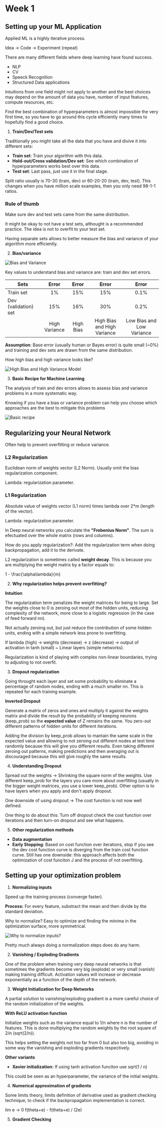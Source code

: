 # Week 1

## Setting up your ML Application

Applied ML is a highly iterative process. 

Idea -> Code -> Experiment (repeat)

There are many different fields where deep learning have found success.

- NLP
- CV
- Speeck Recognition 
- Structured Data applications 

Intuitions from one field might not apply to another and the best choices may depend on the amount of data you have, number of input features, compute resources, etc.

Find the best combination of hyperparameters is almost impossible the very first time, so you have to go around this cycle efficiently many times to hopefully find a good choice.

1. __Train/Dev/Test sets__

Traditionally you might take all the data that you have and divive it into different sets:

- __Train set__: Train your algorithm with this data.
- __Hold-out/Cross validation/Dev set__: See which combination of hyperparameters works best over this data.
- __Test set__: Last pass, just use it in the final stage.

Split ratio usually is 70-30 (train, dev) or 60-20-20 (train, dev, test). This changes when you have million scale examples, then you only need 98-1-1 ratios.

### Rule of thumb

Make sure dev and test sets came from the same distribution.

It might be okay to not have a test sets, althought is a recommended practice. The idea is not to overfit to your test set. 

Having separate sets allows to better measure the bias and variance of your algorithm more efficiently.

2. __Bias/variance__

![Bias and Variance](images/bias_variance.png)

Key values to understand bias and variance are: train and dev set errors.

| Sets                 |     Error     |   Error   |            Error            |           Error           |
|----------------------|:-------------:|:---------:|:---------------------------:|:-------------------------:|
| Train set            |       1%      |    15%    |             15%             |            0.1%           |
| Dev (validation) set |      15%      |    16%    |             30%             |            0.2%           |
|                      | High Variance | High Bias | High Bias and High Variance | Low Bias and Low Variance |

__Assumption__: Base error (usually human or Bayes error) is quite small (~0%) and training and dev sets are drawn from the same distribution.

How high bias and high variance looks like?

![High Bias and High Variance Model](images/high_variance_bias.png)

3. __Basic Recipe for Machine Learning__

The analysis of train and dev errors allows to assess bias and variance problems in a more systematic way.

Knowing if you have a bias or variance problem can help you choose which approaches are the best to mitigate this problems

![Basic recipe](images/basic_recipe.png)


## Regularizing your Neural Network

Often help to prevent overfitting or reduce variance.

### L2 Regularization

Euclidean norm of weights vector (L2 Norm). Usually omit the bias regularization component.

Lambda: regularization parameter.

### L1 Regularization

Absolute value of weights vector (L1 norm) times lambda over 2*m (length of the vector). 

Lambda: regularization parameter.

In Deep neural networks you calculate the __"Frobenius Norm"__. The sum is efectuated over the whole matrix (rows and columns).

How do you apply regularization?: Add the regularization term when doing backpropagation, add it to the derivate.

L2 regularization is sometimes called __weight decay__. This is because you are multiplying the weight matrix by a factor equals to:

1 - \frac{\alpha\lambda}{m}

2. __Why regularization helps prevent overfitting?__

__Intuition__

The regularization term penalizes the weight matrices for being to large. Set the weights close to 0 is zeroing out most of the hidden units, reducing complexity of the network, more close to a logistic regression (in the case of feed forward nn).

Not actually zeroing out, but just reduce the contribution of some hidden units, ending with a simple network less prone to overfitting.

If lambda (high) -> weights (decrease) -> z (decrease) -> output of activation in tanh (small) ~ Linear layers (simple networks).

Regularization is kind of playing with complex non-linear boundaries, trying to adjusting to not overfit.

3. __Dropout regularization__

Going throught each layer and set some probability to eliminate a percentage of random nodes, ending with a much smaller nn. This is repeated for each training example.

__Inverted Dropout__

Generate a matrix of zeros and ones and multiply it against the weights matrix and divide the result by the probability of keeping neurons (keep_prob) so the __expected value__ of Z remains the same. You zero-out different patterns of hidden units for different iterations.

Adding the division by keep_prob allows to mantain the same scale in the expected value and allowing to not zeroing out different nodes at test time randomly because this will give you different results. Even taking different zeroing out patterns, making predictions and then averaging out is discouraged because this will give roughly the same results.

4. __Understanding Dropout__

Spread out the weights -> Shrinking the square norm of the weights. Use different keep_prob for the layers you care more about overfitting (usually in the bigger weight matrices, you use a lower keep_prob). Other option is to have layers when you apply and don't apply dropout.

One downside of using dropout -> The cost function is not now well defined.

One thing to do about this: Turn off dropout check the cost function over iterations and then turn-on dropout and see what happens.

5. __Other regularization methods__

- __Data augmentation__
- __Early Stopping__: Based on cost function over iterations, stop if you see the dev cost function curve is diverging from the train cost function curve. Still has one downside: this approach affects both the optimization of cost funciton J and the process of not overfitting.

## Setting up your optimization problem

1. __Normalizing inputs__

Speed up the training process (converge faster).

__Process:__ For every feature, substract the mean and then divide by the standard deviation.

Why to normalize? Easy to optimize and finding the minima in the optimization surface, more symmetrical.

![Why to normalize inputs?](images/input_normalization.png)

Pretty much always doing a normalization steps does do any harm.

2. __Vanishing / Exploding Gradients__

One of the problem when training very deep neural networks is that sometimes the gradients become very big (explode) or very small (vanish) making training difficult. Activation values will increase or decrease exponentially as a function of the depth of the network.

3. __Weight Initialization for Deep Networks__

A partial solution to vanishing/exploding gradient is a more careful choice of the random initialization of the weights.

__With ReLU activation function__

Initialize weights such as the variance equal to 1/n where n is the number of features. This is done multiplying the random weights by the root square of 2/n (sqrt(2/n)).

This helps setting the weights not too far from 0 but also too big, avoiding in some way the vanishing and exploding gradients respectively.

__Other variants__

- __Xavier initialization:__ If using tanh activation funciton use sqrt(1 / n)

This could be seen as an hyperparameter, the variance of the initial weights.

4. __Numerical approximation of gradients__

Some limits theory, limits definition of derivative used as gradient checking technique, to check if the backpropagation implementation is correct.

lim e -> 0 f(theta+e) - f(theta+e) / (2e)

5. __Gradient Checking__

